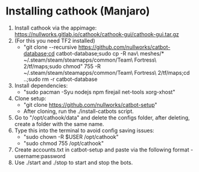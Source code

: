 # Installing cathook (Manjaro)

1. Install cathook via the appimage: https://nullworks.gitlab.io/cathook/cathook-gui/cathook-gui.tar.gz
2. (For this you need TF2 installed)
   - "git clone --recursive https://github.com/nullworks/catbot-database;cd catbot-database;sudo cp -R nav\ meshes/* ~/.steam/steam/steamapps/common/Team\ Fortress\ 2/tf/maps;sudo chmod" 755 -R ~/.steam/steam/steamapps/common/Team\ Fortress\ 2/tf/maps;cd ..;sudo rm -r catbot-database
3. Install dependencies:
   - "sudo pacman -Syu nodejs npm firejail net-tools xorg-xhost"
4. Clone setup:
   - "git clone https://github.com/nullworks/catbot-setup"
   - After cloning, run the ./install-catbots script.
5. Go to "/opt/cathook/data" and delete the configs folder, after deleting, create a folder with the same name.
6. Type this into the terminal to avoid config saving issues:
   - "sudo chown -R $USER /opt/cathook"
   - "sudo chmod 755 /opt/cathook"
7. Create accounts.txt in catbot-setup and paste via the following format - username:password
8. Use ./start and ./stop to start and stop the bots.
